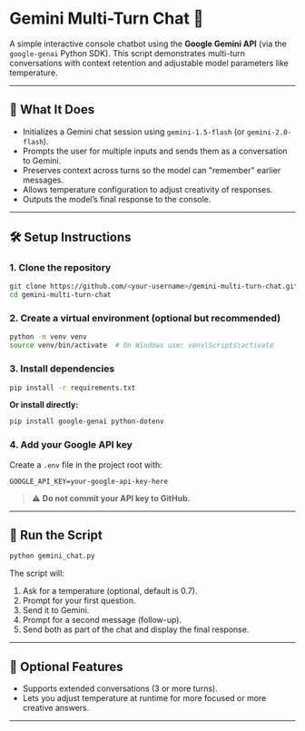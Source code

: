 

# Gemini Multi-Turn Chat 🤖

A simple interactive console chatbot using the **Google Gemini API** (via the `google-genai` Python SDK). This script demonstrates multi-turn conversations with context retention and adjustable model parameters like temperature.

---

## 🧠 What It Does

- Initializes a Gemini chat session using `gemini-1.5-flash` (or `gemini-2.0-flash`).
- Prompts the user for multiple inputs and sends them as a conversation to Gemini.
- Preserves context across turns so the model can "remember" earlier messages.
- Allows temperature configuration to adjust creativity of responses.
- Outputs the model’s final response to the console.

---

## 🛠️ Setup Instructions

### 1. Clone the repository
```bash
git clone https://github.com/<your-username>/gemini-multi-turn-chat.git
cd gemini-multi-turn-chat
````

### 2. Create a virtual environment (optional but recommended)

```bash
python -m venv venv
source venv/bin/activate  # On Windows use: venv\Scripts\activate
```

### 3. Install dependencies

```bash
pip install -r requirements.txt
```

**Or install directly:**

```bash
pip install google-genai python-dotenv
```

### 4. Add your Google API key

Create a `.env` file in the project root with:

```
GOOGLE_API_KEY=your-google-api-key-here
```

> ⚠️ **Do not commit your API key to GitHub.**

---

## 🚀 Run the Script

```bash
python gemini_chat.py
```

The script will:

1. Ask for a temperature (optional, default is 0.7).
2. Prompt for your first question.
3. Send it to Gemini.
4. Prompt for a second message (follow-up).
5. Send both as part of the chat and display the final response.

---

## 🔧 Optional Features

* Supports extended conversations (3 or more turns).
* Lets you adjust temperature at runtime for more focused or more creative answers.

---



